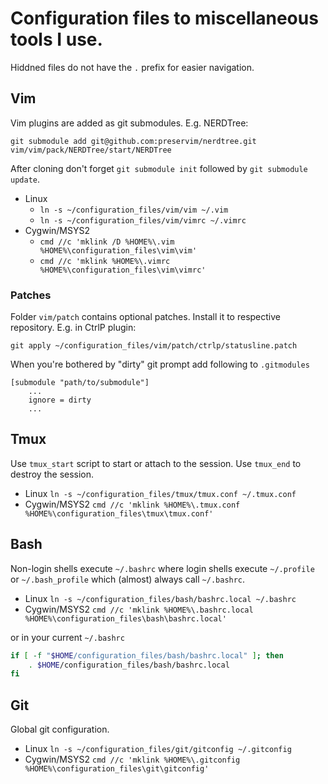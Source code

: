 # Configuration files to miscellaneous tools I use.
Hiddned files do not have the `.` prefix for easier navigation.

## Vim
Vim plugins are added as git submodules. E.g. NERDTree:

`git submodule add git@github.com:preservim/nerdtree.git vim/vim/pack/NERDTree/start/NERDTree`

After cloning don't forget `git submodule init` followed by `git submodule update`.

 * Linux
    * `ln -s ~/configuration_files/vim/vim ~/.vim`
    * `ln -s ~/configuration_files/vim/vimrc ~/.vimrc`
 * Cygwin/MSYS2
    * `cmd //c 'mklink /D %HOME%\.vim %HOME%\configuration_files\vim\vim'`
    * `cmd //c 'mklink %HOME%\.vimrc %HOME%\configuration_files\vim\vimrc'`

### Patches
Folder `vim/patch` contains optional patches. Install it to respective repository. E.g. in CtrlP plugin:

`git apply ~/configuration_files/vim/patch/ctrlp/statusline.patch`

When you're bothered by "dirty" git prompt add following to `.gitmodules`
```gitmodules
[submodule "path/to/submodule"]
    ...
    ignore = dirty
    ...
```
## Tmux
Use `tmux_start` script to start or attach to the session. Use `tmux_end` to destroy the session.

 * Linux `ln -s ~/configuration_files/tmux/tmux.conf ~/.tmux.conf`
 * Cygwin/MSYS2 `cmd //c 'mklink %HOME%\.tmux.conf %HOME%\configuration_files\tmux\tmux.conf'`

## Bash
Non-login shells execute `~/.bashrc` where login shells
execute `~/.profile` or `~/.bash_profile` which (almost) always call `~/.bashrc`.

 * Linux `ln -s ~/configuration_files/bash/bashrc.local ~/.bashrc`
 * Cygwin/MSYS2 `cmd //c 'mklink %HOME%\.bashrc.local %HOME%\configuration_files\bash\bashrc.local'`

or in your current `~/.bashrc`
```bash
if [ -f "$HOME/configuration_files/bash/bashrc.local" ]; then
    . $HOME/configuration_files/bash/bashrc.local
fi
```
## Git
Global git configuration.

 * Linux `ln -s ~/configuration_files/git/gitconfig ~/.gitconfig`
 * Cygwin/MSYS2 `cmd //c 'mklink %HOME%\.gitconfig %HOME%\configuration_files\git\gitconfig'`
